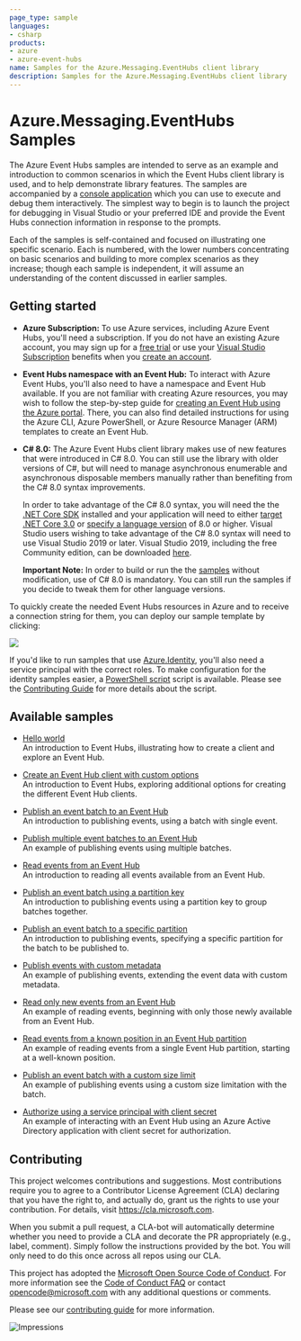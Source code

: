 ```yaml
---
page_type: sample
languages:
- csharp
products:
- azure
- azure-event-hubs
name: Samples for the Azure.Messaging.EventHubs client library
description: Samples for the Azure.Messaging.EventHubs client library
---
```


# Azure.Messaging.EventHubs Samples

The  Azure Event Hubs samples are intended to serve as an example and introduction to common scenarios in which the Event Hubs client library is used, and to help demonstrate library features.  The samples are accompanied by a [console application](https://github.com/Azure/azure-sdk-for-net/blob/master/sdk/eventhub/Azure.Messaging.EventHubs/samples/Program.cs) which you can use to execute and debug them interactively.  The simplest way to begin is to launch the project for debugging in Visual Studio or your preferred IDE and provide the Event Hubs connection information in response to the prompts.

Each of the samples is self-contained and focused on illustrating one specific scenario.  Each is numbered, with the lower numbers concentrating on basic scenarios and building to more complex scenarios as they increase; though each sample is independent, it will assume an understanding of the content discussed in earlier samples.

## Getting started

- **Azure Subscription:**  To use Azure services, including Azure Event Hubs, you'll need a subscription.  If you do not have an existing Azure account, you may sign up for a [free trial](https://azure.microsoft.com/free) or use your [Visual Studio Subscription](https://visualstudio.microsoft.com/subscriptions/) benefits when you [create an account](https://account.windowsazure.com/Home/Index).

- **Event Hubs namespace with an Event Hub:** To interact with Azure Event Hubs, you'll also need to have a namespace and Event Hub available.  If you are not familiar with creating Azure resources, you may wish to follow the step-by-step guide for [creating an Event Hub using the Azure portal](https://docs.microsoft.com/azure/event-hubs/event-hubs-create).  There, you can also find detailed instructions for using the Azure CLI, Azure PowerShell, or Azure Resource Manager (ARM) templates to create an Event Hub.

- **C# 8.0:** The Azure Event Hubs client library makes use of new features that were introduced in C# 8.0.  You can still use the library with older versions of C#, but will need to manage asynchronous enumerable and asynchronous disposable members manually rather than benefiting from the C# 8.0 syntax improvements.  

  In order to take advantage of the C# 8.0 syntax, you will need the the [.NET Core SDK](https://dotnet.microsoft.com/download) installed and your application will need to either [target .NET Core 3.0](https://docs.microsoft.com/dotnet/standard/frameworks#how-to-specify-target-frameworks) or [specify a language version](https://docs.microsoft.com/dotnet/csharp/language-reference/configure-language-version#override-a-default) of 8.0 or higher.  Visual Studio users wishing to take advantage of the C# 8.0 syntax will need to use Visual Studio 2019 or later.  Visual Studio 2019, including the free Community edition, can be downloaded [here](https://visualstudio.microsoft.com).

  **Important Note:** In order to build or run the the [samples](#available-samples) without modification, use of C# 8.0 is mandatory.  You can still run the samples if you decide to tweak them for other language versions.

To quickly create the needed Event Hubs resources in Azure and to receive a connection string for them, you can deploy our sample template by clicking:

[![](http://azuredeploy.net/deploybutton.png)](https://portal.azure.com/#create/Microsoft.Template/uri/https%3A%2F%2Fraw.githubusercontent.com%2FAzure%2Fazure-sdk-for-net%2Fmaster%2Fsdk%2Feventhub%2FAzure.Messaging.EventHubs%2Fassets%2Fsamples-azure-deploy.json)

If you'd like to run samples that use [Azure.Identity](https://github.com/Azure/azure-sdk-for-net/tree/master/sdk/identity/Azure.Identity), you'll also need a service principal with the correct roles. To make configuration for the identity samples easier, a [PowerShell script](https://github.com/Azure/azure-sdk-for-net/blob/master/sdk/eventhub/Azure.Messaging.EventHubs/assets/identity-samples-azure-setup.ps1) script is available. Please see the [Contributing Guide](https://github.com/Azure/azure-sdk-for-net/blob/master/sdk/eventhub/Azure.Messaging.EventHubs/CONTRIBUTING.md#Azure-Identity-Samples) for more details about the script.

## Available samples

- [Hello world](https://github.com/Azure/azure-sdk-for-net/tree/master/sdk/eventhub/Azure.Messaging.EventHubs/samples/Sample01_HelloWorld.cs)  
  An introduction to Event Hubs, illustrating how to create a client and explore an Event Hub.

- [Create an Event Hub client with custom options](https://github.com/Azure/azure-sdk-for-net/tree/master/sdk/eventhub/Azure.Messaging.EventHubs/samples/Sample02_ClientWithCustomOptions.cs)  
  An introduction to Event Hubs, exploring additional options for creating the different Event Hub clients.

- [Publish an event batch to an Event Hub](https://github.com/Azure/azure-sdk-for-net/tree/master/sdk/eventhub/Azure.Messaging.EventHubs/samples/Sample03_PublishAnEventBatch.cs)  
  An introduction to publishing events, using a batch with single event.  
  
- [Publish multiple event batches to an Event Hub](https://github.com/Azure/azure-sdk-for-net/tree/master/sdk/eventhub/Azure.Messaging.EventHubs/samples/Sample04_PublishMultipleEventBatches.cs)  
  An example of publishing events using multiple batches.    

- [Read events from an Event Hub](https://github.com/Azure/azure-sdk-for-net/tree/master/sdk/eventhub/Azure.Messaging.EventHubs/samples/Sample05_ReadEvents.cs)  
  An introduction to reading all events available from an Event Hub.

- [Publish an event batch using a partition key](https://github.com/Azure/azure-sdk-for-net/tree/master/sdk/eventhub/Azure.Messaging.EventHubs/samples/Sample06_PublishAnEventBatchWithPartitionKey.cs)  
  An introduction to publishing events using a partition key to group batches together.

- [Publish an event batch to a specific partition](https://github.com/Azure/azure-sdk-for-net/tree/master/sdk/eventhub/Azure.Messaging.EventHubs/samples/Sample07_PublishAnEventBatchToASpecificPartition.cs)  
  An introduction to publishing events, specifying a specific partition for the batch to be published to.

- [Publish events with custom metadata](https://github.com/Azure/azure-sdk-for-net/tree/master/sdk/eventhub/Azure.Messaging.EventHubs/samples/Sample08_PublishEventsWithCustomMetadata.cs)  
  An example of publishing events, extending the event data with custom metadata.

- [Read only new events from an Event Hub](https://github.com/Azure/azure-sdk-for-net/tree/master/sdk/eventhub/Azure.Messaging.EventHubs/samples/Sample09_ReadOnlyNewEvents.cs)  
  An example of reading events, beginning with only those newly available from an Event Hub.

- [Read events from a known position in an Event Hub partition](https://github.com/Azure/azure-sdk-for-net/tree/master/sdk/eventhub/Azure.Messaging.EventHubs/samples/Sample10_ReadEventsFromAKnownPosition.cs)  
  An example of reading events from a single Event Hub partition, starting at a well-known position.

- [Publish an event batch with a custom size limit](https://github.com/Azure/azure-sdk-for-net/tree/master/sdk/eventhub/Azure.Messaging.EventHubs/samples/Sample11_PublishAnEventBatchWithCustomSizeLimit.cs)  
  An example of publishing events using a custom size limitation with the batch.

- [Authorize using a service principal with client secret](https://github.com/Azure/azure-sdk-for-net/tree/master/sdk/eventhub/Azure.Messaging.EventHubs/samples/Sample12_AuthenticateWithClientSecretCredential.cs)  
  An example of interacting with an Event Hub using an Azure Active Directory application with client secret for authorization.

## Contributing  

This project welcomes contributions and suggestions.  Most contributions require you to agree to a Contributor License Agreement (CLA) declaring that you have the right to, and actually do, grant us the rights to use your contribution. For details, visit https://cla.microsoft.com.

When you submit a pull request, a CLA-bot will automatically determine whether you need to provide a CLA and decorate the PR appropriately (e.g., label, comment). Simply follow the instructions provided by the bot. You will only need to do this once across all repos using our CLA.

This project has adopted the [Microsoft Open Source Code of Conduct](https://opensource.microsoft.com/codeofconduct/). For more information see the [Code of Conduct FAQ](https://opensource.microsoft.com/codeofconduct/faq/) or contact [opencode@microsoft.com](mailto:opencode@microsoft.com) with any additional questions or comments.

Please see our [contributing guide](https://github.com/Azure/azure-sdk-for-net/blob/master/sdk/eventhub/Azure.Messaging.EventHubs/CONTRIBUTING.md) for more information.

![Impressions](https://azure-sdk-impressions.azurewebsites.net/api/impressions/azure-sdk-for-net%2Fsdk%2Feventhub%2FAzure.Messaging.EventHubs/samples/%2FREADME.png)
